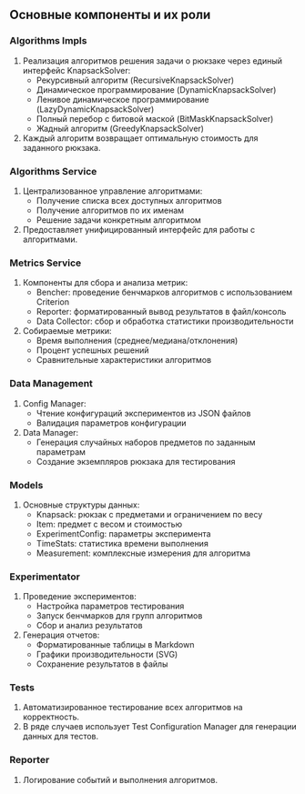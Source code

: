 ## Основные компоненты и их роли

### Algorithms Impls
1. Реализация алгоритмов решения задачи о рюкзаке через единый интерфейс KnapsackSolver:
   - Рекурсивный алгоритм (RecursiveKnapsackSolver)
   - Динамическое программирование (DynamicKnapsackSolver)
   - Ленивое динамическое программирование (LazyDynamicKnapsackSolver)
   - Полный перебор с битовой маской (BitMaskKnapsackSolver)
   - Жадный алгоритм (GreedyKnapsackSolver)
2. Каждый алгоритм возвращает оптимальную стоимость для заданного рюкзака.

### Algorithms Service
1. Централизованное управление алгоритмами:
   - Получение списка всех доступных алгоритмов
   - Получение алгоритмов по их именам
   - Решение задачи конкретным алгоритмом
2. Предоставляет унифицированный интерфейс для работы с алгоритмами.

### Metrics Service
1. Компоненты для сбора и анализа метрик:
   - Bencher: проведение бенчмарков алгоритмов с использованием Criterion
   - Reporter: форматированный вывод результатов в файл/консоль
   - Data Collector: сбор и обработка статистики производительности
2. Собираемые метрики:
   - Время выполнения (среднее/медиана/отклонения)
   - Процент успешных решений
   - Сравнительные характеристики алгоритмов

### Data Management
1. Config Manager:
   - Чтение конфигураций экспериментов из JSON файлов
   - Валидация параметров конфигурации
2. Data Manager:
   - Генерация случайных наборов предметов по заданным параметрам
   - Создание экземпляров рюкзака для тестирования

### Models
1. Основные структуры данных:
   - Knapsack: рюкзак с предметами и ограничением по весу
   - Item: предмет с весом и стоимостью
   - ExperimentConfig: параметры эксперимента
   - TimeStats: статистика времени выполнения
   - Measurement: комплексные измерения для алгоритма

### Experimentator
1. Проведение экспериментов:
   - Настройка параметров тестирования
   - Запуск бенчмарков для групп алгоритмов
   - Сбор и анализ результатов
2. Генерация отчетов:
   - Форматированные таблицы в Markdown
   - Графики производительности (SVG)
   - Сохранение результатов в файлы

### Tests
1. Автоматизированное тестирование всех алгоритмов на корректность.
2. В ряде случаев использует Test Configuration Manager для генерации данных для тестов.


### Reporter
1. Логирование событий и выполнения алгоритмов.





